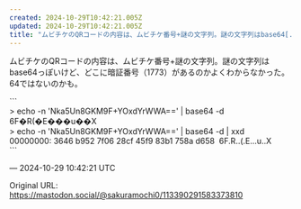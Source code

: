 ```yaml
---
created: 2024-10-29T10:42:21.005Z
updated: 2024-10-29T10:42:21.005Z
title: "ムビチケのQRコードの内容は、ムビチケ番号+謎の文字列。謎の文字列はbase64[...]"
---
```


<p>ムビチケのQRコードの内容は、ムビチケ番号+謎の文字列。謎の文字列はbase64っぽいけど、どこに暗証番号（1773）があるのかよくわからなかった。64ではないのかも。</p><p>```<br />&gt; echo -n &#39;Nka5Un8GKM9F+YOxdYrWWA==&#39; | base64 -d <br />6F�R(�E���u��X<br />&gt; echo -n &#39;Nka5Un8GKM9F+YOxdYrWWA==&#39; | base64 -d | xxd <br />00000000: 3646 b952 7f06 28cf 45f9 83b1 758a d658  6F.R..(.E...u..X<br />```</p>

&mdash; 2024-10-29 10:42:21 UTC

Original URL: https://mastodon.social/@sakuramochi0/113390291583373810
